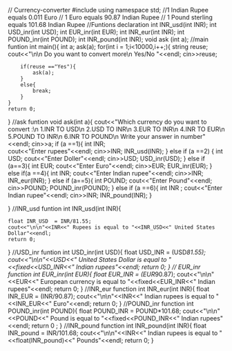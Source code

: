 // Currency-converter
#include<iostream>
using namespace std;
//1 Indian Rupee equals 0.011 Euro
// 1 Euro equals 90.87 Indian Rupee
// 1 Pound sterling equals 101.68 Indian Rupee
//Funtions declaration
int INR_usd(int INR);
int USD_inr(int USD);
int EUR_inr(int EUR);
int INR_eur(int INR);
int POUND_inr(int POUND);
int INR_pound(int INR);
void  ask (int a);
//main funtion 
int main(){
    int a;
    ask(a);
    for(int i = 1;i<10000,i++;){
        string reuse;
        cout<<"\n\n Do you want to convert more\n Yes/No "<<endl;
        cin>>reuse;
        
        if(reuse =="Yes"){
            ask(a);
        }
        else{
            break;
        }
    }
    return 0;
}
//ask funtion
void  ask(int  a){
    cout<<"Which currency do you want to convert :\n 1.INR TO USD\n 2.USD TO INR\n 3.EUR TO INR\n 4.INR TO EUR\n 5.POUND TO INR\n 6.INR TO POUND\n Write your answer in number"<<endl;
    cin>>a;
    if (a ==1){
        int INR;    
        cout<<"Enter rupees"<<endl;
        cin>>INR;
        INR_usd(INR);
    }
    else if (a ==2)
    {
        int USD;
        cout<<"Enter Doller"<<endl;
        cin>>USD;
        USD_inr(USD);
    }
    else if (a==3){
        int EUR;
        cout<<"Enter Euro"<<endl;
        cin>>EUR;
        EUR_inr(EUR);
    }
    else if(a ==4){
        int INR;
        cout<<"Enter Indian rupee"<<endl;
        cin>>INR;
        INR_eur(INR);
    }
    else if (a==5){
        int POUND;
        cout<<"Enter Pound"<<endl;
        cin>>POUND;
        POUND_inr(POUND);
    }
    else if (a ==6){
        int INR ;
        cout<<"Enter Indian rupee"<<endl;
        cin>>INR;
        INR_pound(INR);
    }    

}
//INR_usd funtion
int INR_usd(int INR){
    
    float INR_USD  = INR/81.55;
    cout<<"\n\n"<<INR<<" Rupees is equal to "<<INR_USD<<" United States Dollar"<<endl;
    return 0;
}
//USD_inr funtion
int USD_inr(int USD){
    float USD_INR = (USD*81.55);
    cout<<"\n\n"<<USD<<" United States Dollar is equal to "<<fixed<<USD_INR<<" Indian rupees"<<endl;
    return 0;
}
// EUR_inr function
int EUR_inr(int EUR){
    float EUR_INR  = (EUR*90.87);
    cout<<"\n\n"<<EUR<<" European currency is equal to "<<fixed<<EUR_INR<<" Indian rupees"<<endl;
    return 0;
}
//INR_eur function
int INR_eur(int INR){
    float INR_EUR = (INR/90.87);
    cout<<"\n\n"<<INR<<" Indian rupees is equal to "<<INR_EUR<<" Euro"<<endl;
    return 0;
}
//POUND_inr function
int POUND_inr(int POUND){
    float POUND_INR = POUND*101.68;
    cout<<"\n\n"<<POUND<<" Pound is equal to "<<fixed<<POUND_INR<<" Indian rupees"<<endl;
    return 0 ;
}
//INR_pound function
int INR_pound(int INR){
    float INR_pound = INR/101.68;
    cout<<"\n\n"<<INR<<" Indian rupees is equal to "<<float(INR_pound)<<" Pounds"<<endl;
    return  0;
}
